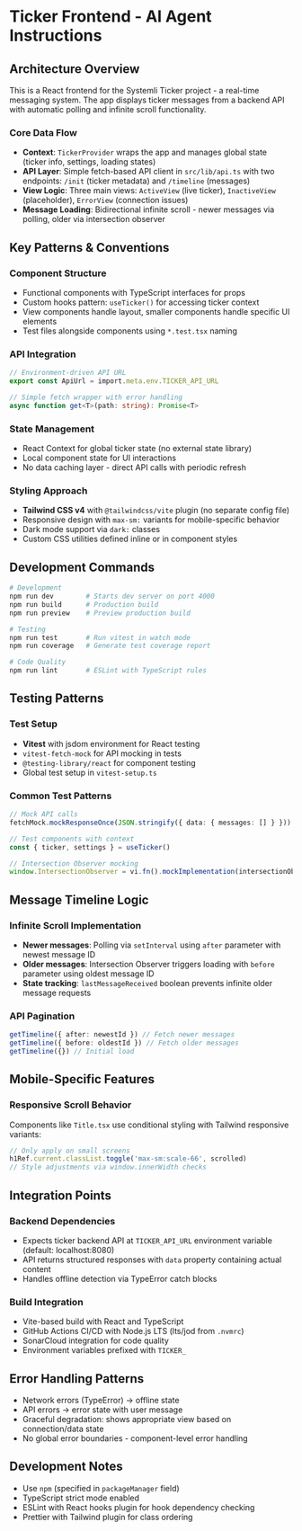 # Ticker Frontend - AI Agent Instructions

## Architecture Overview

This is a React frontend for the Systemli Ticker project - a real-time messaging system. The app displays ticker messages from a backend API with automatic polling and infinite scroll functionality.

### Core Data Flow

- **Context**: `TickerProvider` wraps the app and manages global state (ticker info, settings, loading states)
- **API Layer**: Simple fetch-based API client in `src/lib/api.ts` with two endpoints: `/init` (ticker metadata) and `/timeline` (messages)
- **View Logic**: Three main views: `ActiveView` (live ticker), `InactiveView` (placeholder), `ErrorView` (connection issues)
- **Message Loading**: Bidirectional infinite scroll - newer messages via polling, older via intersection observer

## Key Patterns & Conventions

### Component Structure

- Functional components with TypeScript interfaces for props
- Custom hooks pattern: `useTicker()` for accessing ticker context
- View components handle layout, smaller components handle specific UI elements
- Test files alongside components using `*.test.tsx` naming

### API Integration

```typescript
// Environment-driven API URL
export const ApiUrl = import.meta.env.TICKER_API_URL

// Simple fetch wrapper with error handling
async function get<T>(path: string): Promise<T>
```

### State Management

- React Context for global ticker state (no external state library)
- Local component state for UI interactions
- No data caching layer - direct API calls with periodic refresh

### Styling Approach

- **Tailwind CSS v4** with `@tailwindcss/vite` plugin (no separate config file)
- Responsive design with `max-sm:` variants for mobile-specific behavior
- Dark mode support via `dark:` classes
- Custom CSS utilities defined inline or in component styles

## Development Commands

```bash
# Development
npm run dev        # Starts dev server on port 4000
npm run build      # Production build
npm run preview    # Preview production build

# Testing
npm run test       # Run vitest in watch mode
npm run coverage   # Generate test coverage report

# Code Quality
npm run lint       # ESLint with TypeScript rules
```

## Testing Patterns

### Test Setup

- **Vitest** with jsdom environment for React testing
- `vitest-fetch-mock` for API mocking in tests
- `@testing-library/react` for component testing
- Global test setup in `vitest-setup.ts`

### Common Test Patterns

```typescript
// Mock API calls
fetchMock.mockResponseOnce(JSON.stringify({ data: { messages: [] } }))

// Test components with context
const { ticker, settings } = useTicker()

// Intersection Observer mocking
window.IntersectionObserver = vi.fn().mockImplementation(intersectionObserverMock)
```

## Message Timeline Logic

### Infinite Scroll Implementation

- **Newer messages**: Polling via `setInterval` using `after` parameter with newest message ID
- **Older messages**: Intersection Observer triggers loading with `before` parameter using oldest message ID
- **State tracking**: `lastMessageReceived` boolean prevents infinite older message requests

### API Pagination

```typescript
getTimeline({ after: newestId }) // Fetch newer messages
getTimeline({ before: oldestId }) // Fetch older messages
getTimeline({}) // Initial load
```

## Mobile-Specific Features

### Responsive Scroll Behavior

Components like `Title.tsx` use conditional styling with Tailwind responsive variants:

```typescript
// Only apply on small screens
h1Ref.current.classList.toggle('max-sm:scale-66', scrolled)
// Style adjustments via window.innerWidth checks
```

## Integration Points

### Backend Dependencies

- Expects ticker backend API at `TICKER_API_URL` environment variable (default: localhost:8080)
- API returns structured responses with `data` property containing actual content
- Handles offline detection via TypeError catch blocks

### Build Integration

- Vite-based build with React and TypeScript
- GitHub Actions CI/CD with Node.js LTS (lts/jod from `.nvmrc`)
- SonarCloud integration for code quality
- Environment variables prefixed with `TICKER_`

## Error Handling Patterns

- Network errors (TypeError) → offline state
- API errors → error state with user message
- Graceful degradation: shows appropriate view based on connection/data state
- No global error boundaries - component-level error handling

## Development Notes

- Use `npm` (specified in `packageManager` field)
- TypeScript strict mode enabled
- ESLint with React hooks plugin for hook dependency checking
- Prettier with Tailwind plugin for class ordering
